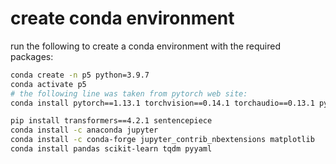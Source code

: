# create conda environment

run the following to create a conda environment with the required packages:
```bash
conda create -n p5 python=3.9.7
conda activate p5
# the following line was taken from pytorch web site:
conda install pytorch==1.13.1 torchvision==0.14.1 torchaudio==0.13.1 pytorch-cuda=11.6 -c pytorch -c nvidia

pip install transformers==4.2.1 sentencepiece
conda install -c anaconda jupyter
conda install -c conda-forge jupyter_contrib_nbextensions matplotlib
conda install pandas scikit-learn tqdm pyyaml
```



